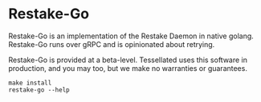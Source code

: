 # Restake-Go

Restake-Go is an implementation of the Restake Daemon in native golang. Restake-Go runs over gRPC and is opinionated about retrying. 

Restake-Go is provided at a beta-level. Tessellated uses this software in production, and you may too, but we make no warranties or guarantees. 

```shell
make install
restake-go --help
```

